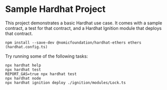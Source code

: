 # Sample Hardhat Project

This project demonstrates a basic Hardhat use case. It comes with a sample contract, a test for that contract, and a Hardhat Ignition module that deploys that contract.


```shell
npm install --save-dev @nomicfoundation/hardhat-ethers ethers (hardhat.config.ts)
```

Try running some of the following tasks:

```shellf
npx hardhat help
npx hardhat test
REPORT_GAS=true npx hardhat test
npx hardhat node
npx hardhat ignition deploy ./ignition/modules/Lock.ts
```
